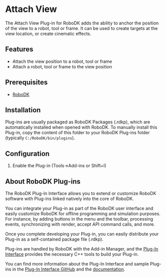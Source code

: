 # Attach View

The Attach View Plug-in for RoboDK adds the ability to anchor the position of the view to a robot, tool or frame.
It can be used to create targets at the view location, or create cinematic effects.


## Features

- Attach the view position to a robot, tool or frame
- Attach a robot, tool or frame to the view position


## Prerequisites
- [RoboDK](https://robodk.com/download)


## Installation

Plug-ins are usually packaged as RoboDK Packages (.rdkp), which are automatically installed when opened with RoboDK.
To manually install this Plug-in, copy the content of this folder to your RoboDK Plug-ins folder (typically `C:/RoboDK/bin/plugins`).


## Configuration

1. Enable the Plug-in (Tools->Add-ins or Shift+I)


## About RoboDK Plug-ins

The RoboDK Plug-In Interface allows you to extend or customize RoboDK software with Plug-ins linked natively into the core of RoboDK.

You can integrate your Plug-in as part of the RoboDK user interface and easily customize RoboDK for offline programming and simulation purposes.
For instance, by adding buttons in the menu and the toolbar, processing events, synchronizing with render, accept API command calls, and more.

Once you complete developing your Plug-in, you can easily distribute your Plug-in as a self-contained package file (.rdkp).

Plug-ins are handled by RoboDK with the Add-in Manager, and the [Plug-In Interface](https://github.com/RoboDK/Plug-In-Interface) provides the necessary C++ tools to build your Plug-in.

You can find more information about the Plug-In Interface and sample Plug-ins in the [Plug-In Interface GitHub](https://github.com/RoboDK/Plug-In-Interface) and the [documentation](https://robodk.com/doc/en/PlugIns/index.html).
